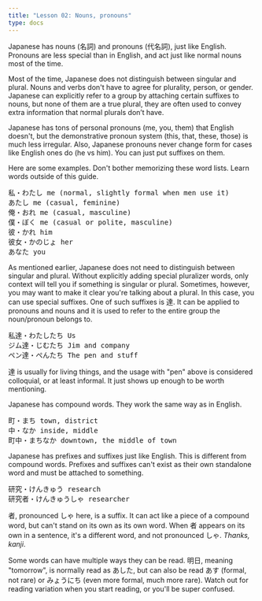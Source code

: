 ```yaml
---
title: "Lesson 02: Nouns, pronouns"
type: docs
---
```



Japanese has nouns (名詞) and pronouns (代名詞), just like English. Pronouns are less special than in English, and act just like normal nouns most of the time.

Most of the time, Japanese does not distinguish between singular and plural. Nouns and verbs don't have to agree for plurality, person, or gender. Japanese can explicitly refer to a group by attaching certain suffixes to nouns, but none of them are a true plural, they are often used to convey extra information that normal plurals don’t have.

Japanese has tons of personal pronouns (me, you, them) that English doesn't, but the demonstrative pronoun system (this, that, these, those) is much less irregular. Also, Japanese pronouns never change form for cases like English ones do (he vs him). You can just put suffixes on them.

Here are some examples. Don't bother memorizing these word lists. Learn words outside of this guide.

<pre>
私・わたし me (normal, slightly formal when men use it)  
あたし me (casual, feminine)  
俺・おれ me (casual, masculine)  
僕・ぼく me (casual or polite, masculine)  
彼・かれ him  
彼女・かのじょ her  
あなた you
</pre>

As mentioned earlier, Japanese does not need to distinguish between singular and plural. Without explicitly adding special pluralizer words, only context will tell you if something is singular or plural. Sometimes, however, you may want to make it clear you're talking about a plural. In this case, you can use special suffixes. One of such suffixes is 達. It can be applied to pronouns and nouns and it is used to refer to the entire group the noun/pronoun belongs to. 

<pre>
私達・わたしたち Us  
ジム達・じむたち Jim and company  
ペン達・ぺんたち The pen and stuff
</pre>

達 is usually for living things, and the usage with "pen" above is considered colloquial, or at least informal. It just shows up enough to be worth mentioning.

Japanese has compound words. They work the same way as in English.

<pre>
町・まち town, district  
中・なか inside, middle  
町中・まちなか downtown, the middle of town
</pre>

Japanese has prefixes and suffixes just like English. This is different from compound words. Prefixes and suffixes can't exist as their own standalone word and must be attached to something.

<pre>
研究・けんきゅう research  
研究者・けんきゅうしゃ researcher
</pre>

者, pronounced しゃ here, is a suffix. It can act like a piece of a compound word, but can't stand on its own as its own word. When 者 appears on its own in a sentence, it's a different word, and not pronounced しゃ. *Thanks, kanji*.

Some words can have multiple ways they can be read. 明日, meaning "tomorrow", is normally read as あした, but can also be read あす (formal, not rare) or みょうにち (even more formal, much more rare). Watch out for reading variation when you start reading, or you'll be super confused.  
